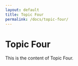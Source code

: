 ```yaml
---
layout: default
title: Topic Four
permalink: /docs/topic-four/
---
```


# Topic Four
This is the content of Topic Four.
